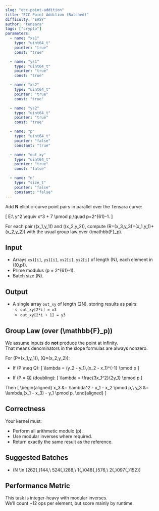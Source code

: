 ```yaml
---
slug: "ecc-point-addition"
title: "ECC Point Addition (Batched)"
difficulty: "EASY"
author: "tensara"
tags: ["crypto"]
parameters:
  - name: "xs1"
    type: "uint64_t"
    pointer: "true"
    const: "true"

  - name: "ys1"
    type: "uint64_t"
    pointer: "true"
    const: "true"

  - name: "xs2"
    type: "uint64_t"
    pointer: "true"
    const: "true"

  - name: "ys2"
    type: "uint64_t"
    pointer: "true"
    const: "true"

  - name: "p"
    type: "uint64_t"
    pointer: "false"
    constant: "true"

  - name: "out_xy"
    type: "uint64_t"
    pointer: "true"
    const: "false"

  - name: "n"
    type: "size_t"
    pointer: "false"
    constant: "false"
---
```


Add **N** elliptic-curve point pairs in parallel over the Tensara curve:

\[
E:\ y^2 \equiv x^3 + 7 \pmod p,\quad p=2^{61}-1.
\]

For each pair \((x_1,y_1)\) and \((x_2,y_2)\), compute \(R=(x_3,y_3)=(x_1,y_1)+(x_2,y_2)\) with the usual group law over \(\mathbb{F}\_p\).

## Input

- Arrays `xs1[i]`, `ys1[i]`, `xs2[i]`, `ys2[i]` of length \(N\), each element in \([0,p)\).
- Prime modulus \(p = 2^{61}-1\).
- Batch size \(N\).

## Output

- A single array `out_xy` of length \(2N\), storing results as pairs:
  - `out_xy[2*i] = x3`
  - `out_xy[2*i + 1] = y3`

## Group Law (over \(\mathbb{F}\_p\))

We assume inputs do **not** produce the point at infinity.  
That means denominators in the slope formulas are always nonzero.

For \(P=(x_1,y_1)\), \(Q=(x_2,y_2)\):

- If \(P \neq Q\):
  \[
  \lambda = (y_2 - y_1)\,(x_2 - x_1)^{-1} \pmod p
  \]

- If \(P = Q\) (doubling):
  \[
  \lambda = \frac{3x_1^2}{2y_1} \pmod p
  \]

Then
\[
\begin{aligned}
x_3 &= \lambda^2 - x_1 - x_2 \pmod p,\\
y_3 &= \lambda\,(x_1 - x_3) - y_1 \pmod p.
\end{aligned}
\]

## Correctness

Your kernel must:

- Perform all arithmetic modulo \(p\).
- Use modular inverses where required.
- Return exactly the same result as the reference.

## Suggested Batches

- \(N \in \{262{,}144,\ 524{,}288,\ 1{,}048{,}576,\ 2{,}097{,}152\}\)

## Performance Metric

This task is integer-heavy with modular inverses.  
We’ll count ~12 ops per element, but score mainly by runtime.
